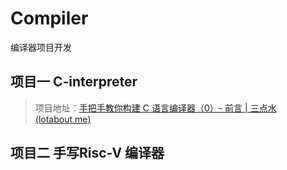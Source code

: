 # Compiler
编译器项目开发

## 项目一 C-interpreter

> 项目地址：[手把手教你构建 C 语言编译器（0）- 前言 | 三点水 (lotabout.me)](https://lotabout.me/2015/write-a-C-interpreter-0/)

## 项目二 手写Risc-V 编译器

